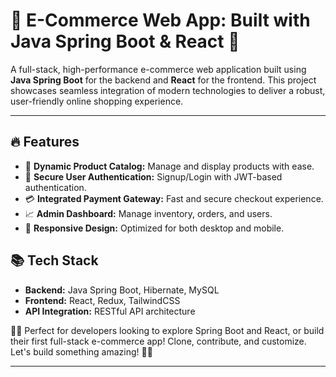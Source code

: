 # 🌟 E-Commerce Web App: Built with Java Spring Boot & React 🚀

A full-stack, high-performance e-commerce web application built using **Java Spring Boot** for the backend and **React** for the frontend. This project showcases seamless integration of modern technologies to deliver a robust, user-friendly online shopping experience.

---

## 🔥 Features
- 🛒 **Dynamic Product Catalog:** Manage and display products with ease.
- 🔐 **Secure User Authentication:** Signup/Login with JWT-based authentication.
- 💳 **Integrated Payment Gateway:** Fast and secure checkout experience.
- 📈 **Admin Dashboard:** Manage inventory, orders, and users.
- 🌟 **Responsive Design:** Optimized for both desktop and mobile.

## 📚 Tech Stack
- **Backend:** Java Spring Boot, Hibernate, MySQL
- **Frontend:** React, Redux, TailwindCSS
- **API Integration:** RESTful API architecture

👩‍💻 Perfect for developers looking to explore Spring Boot and React, or build their first full-stack e-commerce app! Clone, contribute, and customize. Let's build something amazing! 🚀😊

--- 
